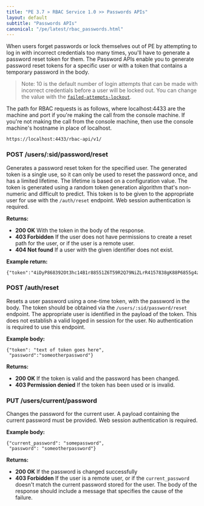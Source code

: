 ```yaml
---
title: "PE 3.7 » RBAC Service 1.0 >> Passwords APIs"
layout: default
subtitle: "Passwords APIs"
canonical: "/pe/latest/rbac_passwords.html"
---
```


When users forget passwords or lock themselves out of PE by attempting to log in with incorrect credentials too many times, you'll have to generate a password reset token for them. The Password APIs enable you to generate password reset tokens for a specific user or with a token that contains a temporary password in the body.

>Note: 10 is the default number of login attempts that can be made with incorrect credentials before a user will be locked out. You can change the value with the [`failed-attempts-lockout`](http://docspreview1.puppetlabs.lan/pe/latest/rbac_config.html#failed-attempts-lockout).

The path for RBAC requests is as follows, where localhost:4433 are the machine and port if you're making the call from the console machine. If you're not making the call from the console machine, then use the console machine's hostname in place of localhost.

    https://localhost:4433/rbac-api/v1/

### POST /users/:sid/password/reset
Generates a password reset token for the specified user. The generated token
is a single use, so it can only be used to reset the password
once, and has a limited lifetime. The lifetime is based on a configuration
value. The token is generated using a random token generation algorithm that's non-numeric and difficult to predict. This token is to be given to the appropriate
user for use with the `/auth/reset` endpoint. Web session authentication is
required.

**Returns:**

* **200 OK** With the token in the body of the response.
* **403 Forbidden** If the user does not have permissions to create a reset path
for the user, or if the user is a remote user.
* **404 Not found** If a user with the given identifier does not exist.

**Example return:**

    {"token":"4iDyP868392Ot3hc14B1r88551Z6T59R2Q79NiZLrR4157838gK88P6855g4z15f"}

### POST /auth/reset
Resets a user password using a one-time token, with the password in the
body. The token should be obtained via the `/users/:sid/password/reset` endpoint.
The appropriate user is identified in the payload of the token. This
does not establish a valid logged in session for the user. No authentication is required to use this endpoint.

**Example body:**

    {"token": "text of token goes here",
     "password":"someotherpassword"}

**Returns:**
* **200 OK** If the token is valid and the password has been changed.
* **403 Permission denied** If the token has been used or is invalid.

### PUT /users/current/password
Changes the password for the current user. A payload containing the current
password must be provided. Web session authentication is required.

**Example body:**

    {"current_password": "somepassword",
     "password": "someotherpassword"}

**Returns:**

* **200 OK** If the password is changed successfully
* **403 Forbidden** If the user is a remote user, or if the `current_password`
doesn't match the current password stored for the user. The body of the
response should include a message that specifies the cause of the failure.